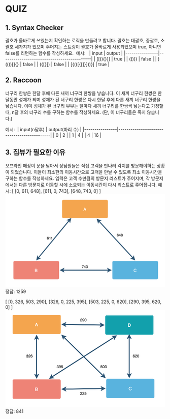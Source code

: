 # QUIZ 

## 1. Syntax Checker 

괄호가 올바르게 쓰였는지 확인하는 로직을 만들려고 합니다. 
괄호는 대괄호, 중괄호, 소괄호 세가지가 있으며 주어지는 스트링이 괄호가 올바르게 사용되었으며 true, 아니면 false를 리턴하는 함수를 작성하세요. 
예시:  
| input          | output                                     |
|----------------|--------------------------------------------|
| [[(){}]]       | true                                       |
| (()))          | false                                      |
| )(())[]{}      | false                                      |
| ({[}])         | false                                      |
| [{(([{[]}]))}] | true                                       |

## 2. Raccoon
너구리 한쌍은 한달 후에 다른 새끼 너구리 한쌍을 낳습니다. 
이 새끼 너구리 한쌍은 한달동안 성체가 되며 성체가 된 너구리 한쌍은 다시 한달 후에 다른 새끼 너구리 한쌍을 낳습니다. 
이미 성체가 된 너구리 부부는 달마다 새끼 너구리를 한쌍씩 낳는다고 가정할때, n달 후의 너구리 수를 구하는 함수를 작성하세요. 
(단, 이 너구리들은 죽지 않습니다.) 

예시: 
| input(n달후)   | output(마리 수)                            |
|----------------|--------------------------------------------|
| 0              | 2                                          |
| 1              | 4                                          |
| 4              | 16                                         |

## 3. 집뷰가 필요한 이유
오프라인 매장이 문을 닫아서 상담원들은 직접 고객을 만나러 각지를 방문해야하는 상황이 되었습니다. 
이들이 최소한의 이동시간으로 고객을 만날 수 있도록 최소 이동시간을 구하는 함수를 작성하세요. 
입력은 고객 수만큼의 방문지 리스트가 주어지며, 각 방문지에서는 다른 방문지로 이동할 시에 소요되는 이동시간이 다시 리스트로 주어집니다.
예시:
[
    [0,  611,  648],
    [611,  0,  743], 
    [648, 743, 0]
]
![3_1](./image/3_1.jpg)
정답: 1259

[
    [0, 326, 503, 290],
    [326, 0, 225, 395], 
    [503, 225, 0, 620], 
    [290, 395, 620, 0]
]
![3_2](./image/3_2.jpg)
정답: 841
